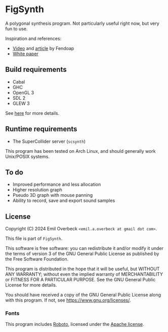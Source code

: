 # FigSynth

A polygonal synthesis program. Not particularly useful right now, but very fun
to use.

Inspiration and references:
- [Video](https://www.youtube.com/watch?v=2PuX7dqKJk0&t=18s) and
  [article](https://note.com/ysuie_o/n/n8ef016b59121) by Fendoap
- [White paper](https://quod.lib.umich.edu/cgi/p/pod/dod-idx/continuous-order-polygonalwaveform-synthesis.pdf?c=icmc;idno=bbp2372.2016.104;format=pdf)

## Build requirements

- Cabal
- GHC
- OpenGL 3
- SDL 2
- GLEW 3

See [here](https://github.com/fjvallarino/monomer/blob/main/docs/tutorials/00-setup.md#libraries-sdl2-and-glew)
for more details.

## Runtime requirements

- The SuperCollider server (`scsynth`)

This program has been tested on Arch Linux, and should generally work Unix/POSIX
systems.

## To do

- Improved performance and less allocation
- Higher resolution graph
- Pseudo 3D graph with mouse panning
- Ability to record, save and export sound samples

## License

Copyright (C) 2024 Emil Overbeck `<emil.a.overbeck at gmail dot com>`.

This file is part of `FigSynth`.

This software is free software: you can redistribute it and/or modify it under
the terms of version 3 of the GNU General Public License as published by the
Free Software Foundation.

This program is distributed in the hope that it will be useful, but WITHOUT ANY
WARRANTY; without even the implied warranty of MERCHANTABILITY or FITNESS FOR
A PARTICULAR PURPOSE. See the GNU General Public License for more details.

You should have received a copy of the GNU General Public License along with
this program. If not, see <https://www.gnu.org/licenses/>.

### Fonts

This program includes [Roboto](https://fonts.google.com/specimen/Roboto),
licensed under the [Apache license](https://www.apache.org/licenses/LICENSE-2.0).
